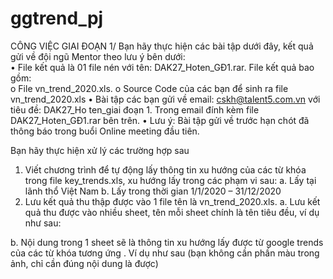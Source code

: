 # ggtrend_pj

CÔNG VIỆC GIAI ĐOẠN 1/
Bạn hãy thực hiện các bài tập dưới đây, kết quả gửi về đội ngũ Mentor theo lưu ý bên dưới:<br>
•	File kết quả là 01 file nén với tên: DAK27_Hoten_GĐ1.rar. File kết quả bao gồm:<br>
o	File vn_trend_2020.xls. 
o	Source Code của các bạn để sinh ra file vn_trend_2020.xls
•	Bài tập các bạn gửi về email: cskh@talent5.com.vn với tiêu đề: DAK27_Ho ten_giai đoạn 1. Trong email đính kèm file DAK27_Hoten_GĐ1.rar bên trên.
•	Lưu ý: Bài tập gửi về trước hạn chót đã thông báo trong buổi Online meeting đầu tiên.

Bạn hãy thực hiện xử lý các trường hợp sau
1.	Viết chương trình để tự động lấy thông tin xu hướng của các từ khóa trong file key_trends.xls, xu hướng lấy trong các phạm vi sau:
a.	Lấy tại lãnh thổ Việt Nam
b.	Lấy trong thời gian 1/1/2020 – 31/12/2020
2.	Lưu kết quả thu thập được vào 1 file tên là vn_trend_2020.xls.
a.	Lưu kết quả thu được vào nhiều sheet, tên mỗi sheet chính là tên tiêu đều, ví dụ như sau:
 
b.	Nội dung trong 1 sheet sẽ là thông tin xu hướng lấy được từ google trends của các từ khóa tương ứng . Ví dụ như sau (bạn không cần phần màu trong ảnh, chỉ cần đúng nội dung là được)
 
